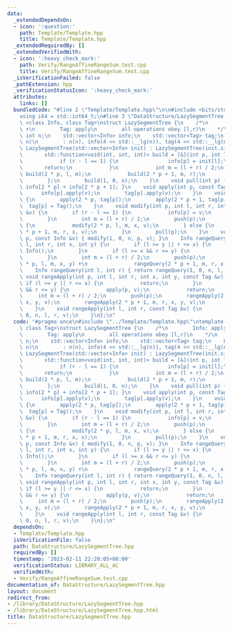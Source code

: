 ```yaml
---
data:
  _extendedDependsOn:
  - icon: ':question:'
    path: Template/Template.hpp
    title: Template/Template.hpp
  _extendedRequiredBy: []
  _extendedVerifiedWith:
  - icon: ':heavy_check_mark:'
    path: Verify/RangeAffineRangeSum.test.cpp
    title: Verify/RangeAffineRangeSum.test.cpp
  _isVerificationFailed: false
  _pathExtension: hpp
  _verificationStatusIcon: ':heavy_check_mark:'
  attributes:
    links: []
  bundledCode: "#line 2 \"Template/Template.hpp\"\n\n#include <bits/stdc++.h>\n\n\
    using i64 = std::int64_t;\n#line 3 \"DataStructure/LazySegmentTree.hpp\"\ntemplate\
    \ <class Info, class Tag>\nstruct LazySegmentTree {\n    /*\n        Info: apply,operator\
    \ +\n        Tag: apply\n        all operations obey [l,r)\n    */\n    const\
    \ int n;\n    std::vector<Info> info;\n    std::vector<Tag> tag;\n    LazySegmentTree(int\
    \ n)\n        : n(n), info(4 << std::__lg(n)), tag(4 << std::__lg(n)) {}\n   \
    \ LazySegmentTree(std::vector<Info> init) : LazySegmentTree(init.size()) {\n \
    \       std::function<void(int, int, int)> build = [&](int p, int l, int r) {\n\
    \            if (r - l == 1) {\n                info[p] = init[l];\n         \
    \       return;\n            }\n            int m = (l + r) / 2;\n           \
    \ build(2 * p, l, m);\n            build(2 * p + 1, m, r);\n            pull(p);\n\
    \        };\n        build(1, 0, n);\n    }\n    void pull(int p) { info[p] =\
    \ info[2 * p] + info[2 * p + 1]; }\n    void apply(int p, const Tag &v) {\n  \
    \      info[p].apply(v);\n        tag[p].apply(v);\n    }\n    void push(int p)\
    \ {\n        apply(2 * p, tag[p]);\n        apply(2 * p + 1, tag[p]);\n      \
    \  tag[p] = Tag();\n    }\n    void modify(int p, int l, int r, int x, const Info\
    \ &v) {\n        if (r - l == 1) {\n            info[p] = v;\n            return;\n\
    \        }\n        int m = (l + r) / 2;\n        push(p);\n        if (x < m)\
    \ {\n            modify(2 * p, l, m, x, v);\n        } else {\n            modify(2\
    \ * p + 1, m, r, x, v);\n        }\n        pull(p);\n    }\n    void modify(int\
    \ p, const Info &v) { modify(1, 0, n, p, v); }\n    Info rangeQuery(int p, int\
    \ l, int r, int x, int y) {\n        if (l >= y || r <= x) {\n            return\
    \ Info();\n        }\n        if (l >= x && r <= y) {\n            return info[p];\n\
    \        }\n        int m = (l + r) / 2;\n        push(p);\n        return rangeQuery(2\
    \ * p, l, m, x, y) +\n               rangeQuery(2 * p + 1, m, r, x, y);\n    }\n\
    \    Info rangeQuery(int l, int r) { return rangeQuery(1, 0, n, l, r); }\n   \
    \ void rangeApply(int p, int l, int r, int x, int y, const Tag &v) {\n       \
    \ if (l >= y || r <= x) {\n            return;\n        }\n        if (l >= x\
    \ && r <= y) {\n            apply(p, v);\n            return;\n        }\n   \
    \     int m = (l + r) / 2;\n        push(p);\n        rangeApply(2 * p, l, m,\
    \ x, y, v);\n        rangeApply(2 * p + 1, m, r, x, y, v);\n        pull(p);\n\
    \    }\n    void rangeApply(int l, int r, const Tag &v) {\n        return rangeApply(1,\
    \ 0, n, l, r, v);\n    }\n};\n"
  code: "#pragma once\n#include \"../Template/Template.hpp\"\ntemplate <class Info,\
    \ class Tag>\nstruct LazySegmentTree {\n    /*\n        Info: apply,operator +\n\
    \        Tag: apply\n        all operations obey [l,r)\n    */\n    const int\
    \ n;\n    std::vector<Info> info;\n    std::vector<Tag> tag;\n    LazySegmentTree(int\
    \ n)\n        : n(n), info(4 << std::__lg(n)), tag(4 << std::__lg(n)) {}\n   \
    \ LazySegmentTree(std::vector<Info> init) : LazySegmentTree(init.size()) {\n \
    \       std::function<void(int, int, int)> build = [&](int p, int l, int r) {\n\
    \            if (r - l == 1) {\n                info[p] = init[l];\n         \
    \       return;\n            }\n            int m = (l + r) / 2;\n           \
    \ build(2 * p, l, m);\n            build(2 * p + 1, m, r);\n            pull(p);\n\
    \        };\n        build(1, 0, n);\n    }\n    void pull(int p) { info[p] =\
    \ info[2 * p] + info[2 * p + 1]; }\n    void apply(int p, const Tag &v) {\n  \
    \      info[p].apply(v);\n        tag[p].apply(v);\n    }\n    void push(int p)\
    \ {\n        apply(2 * p, tag[p]);\n        apply(2 * p + 1, tag[p]);\n      \
    \  tag[p] = Tag();\n    }\n    void modify(int p, int l, int r, int x, const Info\
    \ &v) {\n        if (r - l == 1) {\n            info[p] = v;\n            return;\n\
    \        }\n        int m = (l + r) / 2;\n        push(p);\n        if (x < m)\
    \ {\n            modify(2 * p, l, m, x, v);\n        } else {\n            modify(2\
    \ * p + 1, m, r, x, v);\n        }\n        pull(p);\n    }\n    void modify(int\
    \ p, const Info &v) { modify(1, 0, n, p, v); }\n    Info rangeQuery(int p, int\
    \ l, int r, int x, int y) {\n        if (l >= y || r <= x) {\n            return\
    \ Info();\n        }\n        if (l >= x && r <= y) {\n            return info[p];\n\
    \        }\n        int m = (l + r) / 2;\n        push(p);\n        return rangeQuery(2\
    \ * p, l, m, x, y) +\n               rangeQuery(2 * p + 1, m, r, x, y);\n    }\n\
    \    Info rangeQuery(int l, int r) { return rangeQuery(1, 0, n, l, r); }\n   \
    \ void rangeApply(int p, int l, int r, int x, int y, const Tag &v) {\n       \
    \ if (l >= y || r <= x) {\n            return;\n        }\n        if (l >= x\
    \ && r <= y) {\n            apply(p, v);\n            return;\n        }\n   \
    \     int m = (l + r) / 2;\n        push(p);\n        rangeApply(2 * p, l, m,\
    \ x, y, v);\n        rangeApply(2 * p + 1, m, r, x, y, v);\n        pull(p);\n\
    \    }\n    void rangeApply(int l, int r, const Tag &v) {\n        return rangeApply(1,\
    \ 0, n, l, r, v);\n    }\n};\n"
  dependsOn:
  - Template/Template.hpp
  isVerificationFile: false
  path: DataStructure/LazySegmentTree.hpp
  requiredBy: []
  timestamp: '2023-02-11 22:28:05+08:00'
  verificationStatus: LIBRARY_ALL_AC
  verifiedWith:
  - Verify/RangeAffineRangeSum.test.cpp
documentation_of: DataStructure/LazySegmentTree.hpp
layout: document
redirect_from:
- /library/DataStructure/LazySegmentTree.hpp
- /library/DataStructure/LazySegmentTree.hpp.html
title: DataStructure/LazySegmentTree.hpp
---
```

